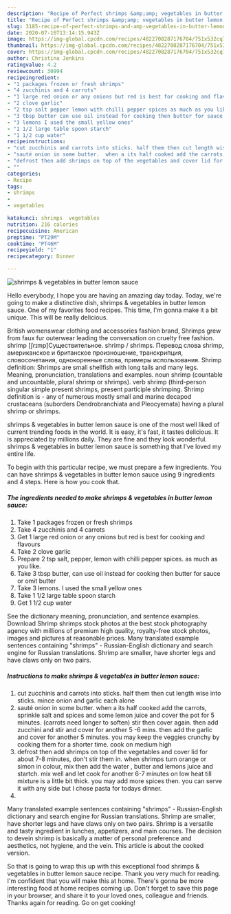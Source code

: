 ```yaml
---
description: "Recipe of Perfect shrimps &amp;amp; vegetables in butter lemon sauce"
title: "Recipe of Perfect shrimps &amp;amp; vegetables in butter lemon sauce"
slug: 3185-recipe-of-perfect-shrimps-and-amp-vegetables-in-butter-lemon-sauce
date: 2020-07-16T13:14:15.943Z
image: https://img-global.cpcdn.com/recipes/4822708287176704/751x532cq70/shrimps-vegetables-in-butter-lemon-sauce-recipe-main-photo.jpg
thumbnail: https://img-global.cpcdn.com/recipes/4822708287176704/751x532cq70/shrimps-vegetables-in-butter-lemon-sauce-recipe-main-photo.jpg
cover: https://img-global.cpcdn.com/recipes/4822708287176704/751x532cq70/shrimps-vegetables-in-butter-lemon-sauce-recipe-main-photo.jpg
author: Christina Jenkins
ratingvalue: 4.2
reviewcount: 30994
recipeingredient:
- "1 packages frozen or fresh shrimps"
- "4 zucchinis and 4 carrots"
- "1 large red onion or any onions but red is best for cooking and flavours"
- "2 clove garlic"
- "2 tsp salt pepper lemon with chilli pepper spices as much as you like"
- "3 tbsp butter can use oil instead for cooking then butter for sauce or omit butter"
- "3 lemons I used the small yellow ones"
- "1 1/2 large table spoon starch"
- "1 1/2 cup water"
recipeinstructions:
- "cut zucchinis and carrots into sticks. half them then cut length wise into sticks. mince onion and garlic each alone"
- "sauté onion in some butter.  when a its half cooked add the carrots, sprinkle salt and spices and some lemon juice and cover the pot for 5 minutes. (carrots need longer to soften) stir then cover again. then add zucchini and stir and cover for another 5 -6 mins. then add the garlic and cover for another 5 minutes. you may keep the veggies crunchy by cooking them for a shorter time. cook on medium high"
- "defrost then add shrimps on top of the vegetables and cover lid for about 7-8 minutes, don&#39;t stir them in. when shrimps turn orange or simon in colour,  mix then add the water , butter and lemons juice and startch. mix well and let cook for another 6-7 minutes on low heat till mixture is a little bit thick. you may add more spices then. you can serve it with any side but I chose pasta for todays dinner."
- ""
categories:
- Recipe
tags:
- shrimps
- 
- vegetables

katakunci: shrimps  vegetables 
nutrition: 216 calories
recipecuisine: American
preptime: "PT29M"
cooktime: "PT46M"
recipeyield: "1"
recipecategory: Dinner

---
```



![shrimps &amp; vegetables in butter lemon sauce](https://img-global.cpcdn.com/recipes/4822708287176704/751x532cq70/shrimps-vegetables-in-butter-lemon-sauce-recipe-main-photo.jpg)

Hello everybody, I hope you are having an amazing day today. Today, we're going to make a distinctive dish, shrimps &amp; vegetables in butter lemon sauce. One of my favorites food recipes. This time, I'm gonna make it a bit unique. This will be really delicious.

British womenswear clothing and accessories fashion brand, Shrimps grew from faux fur outerwear leading the conversation on cruelty free fashion. shrimp [ʃrɪmp]Существительное. shrimp / shrimps. Перевод слова shrimp, американское и британское произношение, транскрипция, словосочетания, однокоренные слова, примеры использования. Shrimp definition: Shrimps are small shellfish with long tails and many legs. Meaning, pronunciation, translations and examples. noun shrimp (countable and uncountable, plural shrimp or shrimps). verb shrimp (third-person singular simple present shrimps, present participle shrimping. Shrimp definition is - any of numerous mostly small and marine decapod crustaceans (suborders Dendrobranchiata and Pleocyemata) having a plural shrimp or shrimps.

shrimps &amp; vegetables in butter lemon sauce is one of the most well liked of current trending foods in the world. It is easy, it's fast, it tastes delicious. It is appreciated by millions daily. They are fine and they look wonderful. shrimps &amp; vegetables in butter lemon sauce is something that I've loved my entire life.


To begin with this particular recipe, we must prepare a few ingredients. You can have shrimps &amp; vegetables in butter lemon sauce using 9 ingredients and 4 steps. Here is how you cook that.

<!--inarticleads1-->

##### The ingredients needed to make shrimps &amp; vegetables in butter lemon sauce:

1. Take 1 packages frozen or fresh shrimps
1. Take 4 zucchinis and 4 carrots
1. Get 1 large red onion or any onions but red is best for cooking and flavours
1. Take 2 clove garlic
1. Prepare 2 tsp salt, pepper, lemon with chilli pepper spices. as much as you like.
1. Take 3 tbsp butter, can use oil instead for cooking then butter for sauce or omit butter
1. Take 3 lemons. I used the small yellow ones
1. Take 1 1/2 large table spoon starch
1. Get 1 1/2 cup water


See the dictionary meaning, pronunciation, and sentence examples. Download Shrimp shrimps stock photos at the best stock photography agency with millions of premium high quality, royalty-free stock photos, images and pictures at reasonable prices. Many translated example sentences containing &#34;shrimps&#34; - Russian-English dictionary and search engine for Russian translations. Shrimp are smaller, have shorter legs and have claws only on two pairs. 

<!--inarticleads2-->

##### Instructions to make shrimps &amp; vegetables in butter lemon sauce:

1. cut zucchinis and carrots into sticks. half them then cut length wise into sticks. mince onion and garlic each alone
1. sauté onion in some butter.  when a its half cooked add the carrots, sprinkle salt and spices and some lemon juice and cover the pot for 5 minutes. (carrots need longer to soften) stir then cover again. then add zucchini and stir and cover for another 5 -6 mins. then add the garlic and cover for another 5 minutes. you may keep the veggies crunchy by cooking them for a shorter time. cook on medium high
1. defrost then add shrimps on top of the vegetables and cover lid for about 7-8 minutes, don&#39;t stir them in. when shrimps turn orange or simon in colour,  mix then add the water , butter and lemons juice and startch. mix well and let cook for another 6-7 minutes on low heat till mixture is a little bit thick. you may add more spices then. you can serve it with any side but I chose pasta for todays dinner.
1. 


Many translated example sentences containing &#34;shrimps&#34; - Russian-English dictionary and search engine for Russian translations. Shrimp are smaller, have shorter legs and have claws only on two pairs. Shrimp is a versatile and tasty ingredient in lunches, appetizers, and main courses. The decision to devein shrimp is basically a matter of personal preference and aesthetics, not hygiene, and the vein. This article is about the cooked version. 

So that is going to wrap this up with this exceptional food shrimps &amp; vegetables in butter lemon sauce recipe. Thank you very much for reading. I'm confident that you will make this at home. There's gonna be more interesting food at home recipes coming up. Don't forget to save this page in your browser, and share it to your loved ones, colleague and friends. Thanks again for reading. Go on get cooking!
